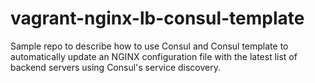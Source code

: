 # vagrant-nginx-lb-consul-template
Sample repo to describe how to use Consul and Consul template to automatically update an NGINX configuration file with the latest list of backend servers using Consul's service discovery.
